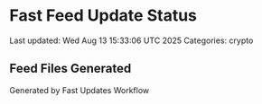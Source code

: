 # Fast Feed Update Status
Last updated: Wed Aug 13 15:33:06 UTC 2025
Categories: crypto

## Feed Files Generated

Generated by Fast Updates Workflow
